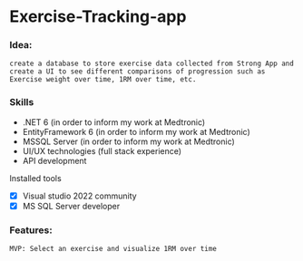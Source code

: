 # Exercise-Tracking-app

### Idea:
	create a database to store exercise data collected from Strong App and create a UI to see different comparisons of progression such as Exercise weight over time, 1RM over time, etc.

### Skills
* .NET 6 (in order to inform my work at Medtronic)
* EntityFramework 6 (in order to inform my work at Medtronic)
* MSSQL Server (in order to inform my work at Medtronic)
* UI/UX technologies (full stack experience) 
* API development

Installed tools 
- [x] Visual studio 2022 community
- [x] MS SQL Server developer
   
### Features: 
	MVP: Select an exercise and visualize 1RM over time
